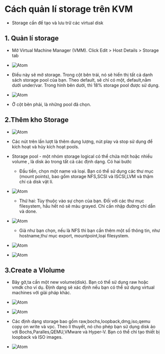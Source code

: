 # Cách quản lí storage trên KVM # 
- Storage cần để tạo và lưu trữ các virtual disk 
## 1. Quản lí storage ## 
- Mở Virtual Machine Manager (VMM). Click Edit > Host Details > Storage tab 
- ![Atom](https://i.imgur.com/ikuKxUJ.png)

- Điều này sẽ mở storage. Trong cột bên trái, nó sẽ hiển thị tất cả danh sách storage pool của bạn. Theo default, sẽ chỉ có một, default,nằm dưới under/var. Trong hình bên dưới, thì 18% storage pool được sử dụng. 
- ![Atom](https://i.imgur.com/CKAQhQH.png)

- Ở cột bên phải, là những pool đã chọn. 

## 2.Thêm kho Storage ##
- ![Atom](https://i.imgur.com/Wuglmdd.png)
- Các nút trên lần lượt là thêm dung lượng, nút play và stop sử dụng để kích hoạt và hủy kích hoạt pools. 
- Storage pool - một nhóm storage logical có thể chứa một hoặc nhiều volume , là disk ảo trong tất cả các định dạng. Có hai bước 
  - Đầu tiền, chọn một name và loại. Bạn có thể sử dụng các thư mục (mount points), bao gồm storage NFS,SCSI và ISCSI,LVM và thậm chí cả disk vật lí.  
- ![Atom](https://i.imgur.com/Dzq3k16.png)

  - Thứ hai: Tùy thuộc vào sự chọn của bạn. Đối với các thư mục filesystem, hầu hết nó sẽ màu grayed. Chỉ cần nhập đường chỉ dẫn và done. 
- ![Atom](https://i.imgur.com/P4uKbxb.png)
 
  - Giả như bạn chọn, nếu là NFS thì bạn cần thêm một số thông tin, như hostname,thư mục export, mountpoint,loại filesystem. 
- ![Atom](https://i.imgur.com/vvzjTio.png)
- ![Atom](https://i.imgur.com/TMOvqpw.png)

## 3.Create a Vlolume ## 
- Bây gờ,ta cần một new volume(disk). Bạn có thể sử dụng raw hoặc vmdk cho ví dụ. Định dạng sẽ xác định nếu bạn có thể sử dụng virtual machines với giải pháp khác. 
- ![Atom](https://i.imgur.com/gkjGope.png)
- ![Atom](https://i.imgur.com/FiO478j.png)

- Các định dạng storage bao gồm raw,bochs,loopback,dmg,iso,qemu copy on write và vpc. Theo lí thuyết, nó cho phép bạn sử dụng disk ảo với Bochs,Paralles,QEMU,VMware và Hyper-V. Bạn có thể chỉ tạo thiết bị loopback và ISO images.
- ![Atom](https://i.imgur.com/Z94I6K9.png)



